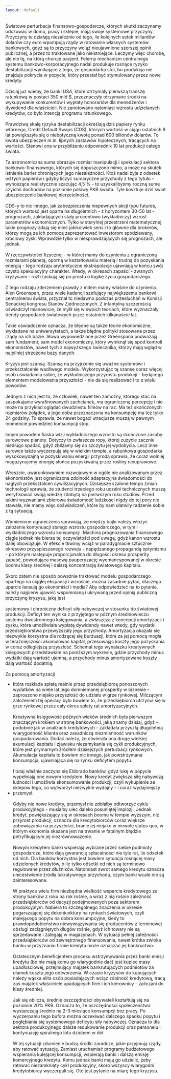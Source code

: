```yaml
---
layout: default
---
```


<!--1--><p style="margin: 0px 0px 18px; font-size: 18px; font-family: Helvetica;">
Światowe perturbacje finansowo-gospodarcze, których skutki zaczynamy
odczuwać w domu, pracy i sklepie, mają swoje systemowe przyczyny.
Przyczyny te działają niezależnie od tego, ile kolejnych setek
miliardów dolarów czy euro wpompują rządy w ratowanie własnych systemów
bankowych, gdyż są to przyczyny wciąż nieujawnione szerszej opinii
publicznej, a przez to traktowane jako nieistniejące. Leczymy więc
chorobę, ale nie tę, na którą choruje pacjent. Felerny mechanizm
centralnego systemu bankowo-korporacyjnego nadal produkuje rosnące
ryzyko destabilizacji wynikające z tego, że gospodarka stoi, bo
produkcja nie znajduje pokrycia w popycie, który przestał być
stymulowany przez nowe kredyty.<br><br>Dzisiaj już wiemy, że banki USA,
które otrzymały pierwszą transzę ratunkową w postaci 350 mld $,
przeznaczyły otrzymane środki na wykupywanie konkurentów i wypłaty
honorariów dla menedżerów i dywidend dla właścicieli. Nie zanotowano
natomiast wzrostu udzielanych kredytów, co było intencją programu
ratunkowego.<br><br>Prawdziwą skalę ryzyka destabilizacji określają
dziś papiery rynku wtórnego, Credit Default Swaps (CDS), których
wartość w ciągu ostatnich 9 lat powiększyła się o niebotyczną kwotę
ponad 600 bilionów dolarów. To kwota ubezpieczeń m.in. lipnych zastawów
hipotecznych, tracących na wartości. Stanowi ona w przybliżeniu
odpowiednik 10 lat produkcji całego świata. <br><br>Ta astronomiczna
suma obrazuje rozmiar manipulacji i spekulacji sektora
bankowo-finansowego, których się dopuszczono mimo, a może na skutek
istnienia barier chroniących jego niezależności. Ktoś nadal żyje z
odsetek od tych papierów i gdyby liczyć sumaryczne przychody z tego
tytułu - wynoszące realistycznie szacując 4,5 % - to uzyskalibyśmy
roczną sumę czyichś dochodów na poziomie połowy PKB świata. Tyle
kosztuje dziś świat ubezpieczenie bankowej nierzetelności.<br><br>CDS-y
to nic innego, jak zabezpieczenia niepewnych akcji typu futures,
których wartość jest oparta na długoletnich - z horyzontem 30-50 lat -
prognozach, zakładających stały procentowo (wykładniczy) wzrost
parametrów ekonomicznych. Tylko w sterylnej przestrzeni matematycznej
takie prognozy zdają się mieć jakikolwiek sens i to głównie dla
brokerów, którzy mogą za ich pomocą zaprezentować inwestorom
spodziewany, krociowy zysk. Wprawdzie tylko w niesprawdzających się
prognozach, ale jednak.<br><br>W rzeczywistości fizycznej - w której
mamy do czynienia z ograniczoną rozmiarami planetą, oporną w
kształtowaniu materią i trudną do pozyskania energią - tego rodzaju
arytmetyczne ekstrapolacje ujawniają w końcu swój czysto spekulacyjny
charakter. Wtedy, w okresach zapaści - zwanych kryzysami - roztrzaskują
się po prostu o logikę życia gospodarczego. <br><br>Z tego rodzaju
zderzeniem prawdy z mitem mamy właśnie do czynienia. Alen Greenspan,
przez wiele kadencji szefujący największemu bankowi centralnemu świata,
przyznał to niedawno podczas przesłuchań w Komisji Senackiej kongresu
Stanów Zjednoczonych. Z infantylną szczerością oświadczył mianowicie,
że mylił się w swoich teoriach, które wyznaczały trendy gospodarek
światowych przez ostatnich kilkanaście lat.<br><br>Takie oświadczenie
oznacza, że błędne są także teorie ekonomiczne, wykładane na
uniwersytetach, a także błędne polityki stosowane przez rządy na ich
bazie. Słowa wypowiedziane przez Greenspana podważają sam fundament,
sam model ekonomiczny, który wymknął się spod kontroli ekonomistów,
nawet tych z najwyższego świecznika, którzy mają wgląd w najpilniej
strzeżone bazy danych.<br><br>Kryzys jest szansą. Szansą na przyjrzenie
się uważne systemowi i przekształcenie wadliwego modelu. Wykorzystując
tę szansę coraz więcej osób uświadamia sobie, że wykładniczego
przyrostu produkcji - będącego elementem modelowania przyszłości - nie
da się realizować i to z wielu powodów.<br><br>Jednym z nich jest to,
że człowiek, nawet ten zamożny, którego stać na zaspokajanie
wyrafinowanych zachcianek, ma ograniczoną percepcję i nie może na
przykład oglądać dwudziestu filmów na raz. Ma też skończonych rozmiarów
żołądek, a jego doba przeznaczona na konsumpcję ma też tylko 24
godziny. To sprawia, że nawet bogaci utracjusze muszą w pewnym momencie
powiedzieć konsumpcji stop.<br><br>Innym powodem fiaska wizji
wykładniczego wzrostu są skończone zasoby surowcowe planety. Dotyczy to
zwłaszcza ropy, której zużycie zacznie niedługo spadać, gdyż zbliżamy
się do szczytu jej wydobycia. Lecz inne surowce także wyczerpują się w
wielkim tempie, a rabunkowa gospodarka wysokowydajną w pozyskiwaniu
energii przyrodą sprawia, że coraz wolniej magazynujemy energię słońca
pozyskiwaną przez rośliny nieuprawowe. <br><br>Wreszcie,
uwarunkowaniem rozwojowym w ogóle nie analizowanym przez ekonomistów
jest ograniczona zdolność adaptacyjna świadomości do nagłych
przekształceń cywilizacyjnych. Dzisiejsze szalone tempo zmian
technologii sprawia, że studenci trzeciego roku uczelni technicznych
muszą weryfikować swoją wiedzę zdobytą na pierwszym roku studiów. Przed
takimi wyzwaniami zbiorowa świadomość ludzkości nigdy do tej pory nie
stawała, nie mamy więc doświadczeń, które by nam ułatwiły radzenie
sobie z tą sytuacją. <br><br>Wymienione ograniczenia sprawiają, że
między bajki należy włożyć założenie kontynuacji stałego wzrostu
gospodarczego, w tym i wykładniczego wzrostu konsumpcji. Machina
prognozowania finansowego ciągle jednak nie bierze tej oczywistości pod
uwagę, gdyż kanon wzrostu dalej obowiązuje. W efekcie tkwimy wciąż w
paradygmacie sztucznie okresowo przyspieszanego rozwoju - napędzanego
propagandą optymizmu - po którym następuje proporcjonalna do długości
okresu prosperity zapaść, powodująca masową pauperyzację
wyemancypowanej w okresie boomu klasy średniej i dalszą koncentrację
światowego kapitału. <br><br>Skoro zatem nie sposób poważnie traktować
modelu gospodarczego opartego na ciągłej ekspansji i wzroście, można
zasadnie pytać, dlaczego uparcie lansują go ekonomiści i media? Aby
odpowiedzieć na to pytanie, należy najpierw ujawnić wspomnianą i
ukrywaną przed opinią publiczną przyczynę kryzysu, jaką jest<br><br>systemowy
i chroniczny deficyt siły nabywczej w stosunku do światowej produkcji.
Deficyt ten wynika z przyjętego w późnym średniowieczu systemu
dwustronnego księgowania, a zwłaszcza z koncepcji amortyzacji i zysku,
która umożliwiała wypłatę dywidendy nawet wtedy, gdy wydatki
przedsiębiorstwa przewyższały jego przychody. Amortyzacja okazała się
niezwykle korzystna dla rodzącej się burżuazji, która za jej pomocą
mogła w teraźniejszości akumulować kapitał, przesuwając koszty jego
pozyskania w coraz odleglejszą przyszłość. Schemat tego wynalazku
kreatywnych księgowych przedstawiam na poniższym wykresie, gdzie
przychody minus wydatki dają wartość ujemną, a przychody minus
amortyzowane koszty dają wartość dodatnią.<br><br>Za pomocą amortyzacji
- która rozkłada spłatę realnie przez przedsiębiorcę ponoszonych
wydatków na wiele lat jego domniemanej prosperity w biznesie –
zaproszono niejako przyszłość do udziału w grze rynkowej. Milczącym
założeniem tej operacji było bowiem to, że przedsiębiorca utrzyma się w
grze rynkowej przez cały okres spłaty rat amortyzacyjnych.<br><br>Kreatywna
księgowość późnych wieków średnich była pierwszym znaczącym krokiem w
stronę bankowości, jaką znamy dzisiaj, gdyż - podobnie jak w analizach
kredytowych - zakładała przyszłą długoletnią wiarygodność klienta oraz
zasadniczą niezmienność warunków gospodarowania. Dodać należy, że
otwierała ona drogę wielkiej akumulacji kapitału i zjawisku
niezamykania się cykli produkcyjnych, które jest prymarnym źródłem
dzisiejszych perturbacji rynkowych. Akumulacja kapitału to bowiem nic
innego, jak powstrzymana konsumpcja, ujawniająca się na rynku deficytem
popytu.<br><br>I tutaj właśnie zaczyna się Eldorado banków, gdyż lukę w
popycie wypełniają one nowym kredytem. Nowy kredyt zwiększa siłę
nabywczą ludności i umożliwia skonsumowanie produkcji, czyli wykupienie
ze sklepów tego, co wytworzył niezwykle wydajny - i coraz wydajniejszy
- przemysł.<br><br>Gdyby nie nowe kredyty, przemysł nie zdołałby
odtworzyć cyklu produkcyjnego - musiałby ulec daleko posuniętej
implozji. Jednak kredyt, powiększający się w okresach boomu w tempie
wyższym, niż przyrost produkcji, oznacza dla kredytobiorców coraz
większe zobowiązania na przyszłości, branie jej niejako w niewolę
status quo, w którym ekonomia skazana jest na trwanie w fatalnym
błędzie petryfikującym jej niezrównoważenie.<br><br>Nowym kredytem
banki wspierają wybrane przez siebie podmioty gospodarcze, które dają
gwarancję spłacalności nie tyle rat, ile odsetek od nich. Dla banków
korzystna jest bowiem sytuacja rosnącej masy udzielonych kredytów, o
ile tylko odsetki od nich są terminowo regulowane przez dłużników.
Natomiast zwrot samego kredytu oznacza unicestwienie źródła
lukratywnego przychodu, czym banki wcale nie są zainteresowane.<br><br>W
praktyce wielu firm niezbędna wielkość wsparcia kredytowego ze strony
banków z roku na rok rośnie, a wraz z nią rośnie zależność
przedsiębiorców od decyzji podejmowanych poza sektorem produkcyjnym.
Nabiera to szczególnego znaczenia w okresie pogarszającej się
dekoniunktury na rynkach światowych, czyli malejącego popytu na dobra
konsumpcyjne, kiedy to prawdopodobieństwo niewywiązywania się
producentów z terminowej obsługi zaciągniętych długów rośnie, gdyż ich
towary nie są sprzedawane i zalegają w magazynach. W sytuacji pełnej
zależności przedsiębiorców od zewnętrznego finansowania, nawet krótka
zwłoka banku w przyznaniu firmie kredytu może oznaczać jej bankructwo.<br><br>Ostatecznym
beneficjentem procesu wstrzymywania przez banki emisji kredytu (bo nie
mają komu go wiarygodnie dać) jest kupiec masy upadłościowej,
przejmujący majątek bankrutujących podmiotów za ułamek kosztu jego
odtworzenia. W czasie kryzysów do kupujących należy wąska elita osób
posiadających wciąż zdolność kredytową, tracą zaś majątek właściciele
upadających firm i ich kierownicy - zaliczani do klasy średniej.<br><br>Jak
się oblicza, średnie oszczędności obywateli kształtują się na poziomie
20% PKB. Oznacza to, że oszczędności społeczeństwa wystarczają średnio
na 2-3 miesiące konsumpcji bez pracy. Po wyczerpaniu tego bufora można
oczekiwać dalszego spadku popytu i pogłębiania się systemowego deficytu
siły nabywczej. Oznacza to dla sektora produkcyjnego dalsze redukowanie
produkcji oraz personelu i kontynuację spiralnego lotu dziobem w dół.<br><br>W
tej sytuacji zdumienie budzą środki zaradcze, jakie przyjmują rządy,
aby ratować sytuację. Zamiast uruchamiać programy budżetowego
wspierania kulejącej konsumpcji, wspierają banki i dalszą emisję
komercyjnego kredytu. Komu jednak banki mają go udzielić, żeby ratować
niezamknięty cykl produkcyjny, skoro wszyscy wiarygodni kredytobiorcy
wyczerpali się. Oto jest pytanie na miarę tego kryzysu.<br></p>